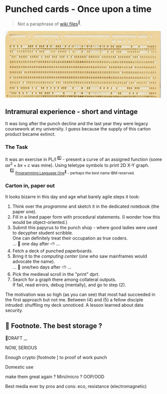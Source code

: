 # Punched cards - Once upon a time

> Not a paraphrase of [wiki files](https://en.wikipedia.org/wiki/Computer_programming_in_the_punched_card_era)<sup>🔗</sup>.

[![punched card snapshot](../_rsc/_img/af/punchcard.jpg)](../_rsc/_img/photo/hist/1966.punch_cards-stack.jpg)

## Intramural experience - short and vintage

It was long after the punch decline and the last year they were legacy coursework at my university. I guess because the supply of this carton product became extinct.

### The Task

It was an exercise in PL/I&nbsp;<sup>1️⃣</sup> - present a curve of an assigned function (some $`ax^2 + bx + c`$ was mine). Using teletype symbols to print 2D X-Y graph.\
&nbsp;&nbsp;&nbsp;&nbsp;<sup>1️⃣</sup>&nbsp;<sub>[Programming Language One](https://en.wikipedia.org/wiki/PL/I)<sup>🔗</sup> - perhaps the best name IBM reserved.</sub>

### Carton in, paper out

It looks bizarre in this day and age what barely agile steps it took:

1. Think over the _programme_ and sketch it in the dedicated notebook (the paper one).
2. Fill in a lined paper form with procedural statements. (I wonder how this would be object-oriented.)
3. Submit this papyrus to the punch shop - where good ladies were used to decypher student scribble.\
One can definitely treat their occupation as true coders.\
... 🌙 one day after ⛅ ... 
5. Fetch a deck of punched paperboards.
6. Bring it to the _computing center_ (one who saw mainframes would advocate the name).\
... 🌙 one/two days after ⛅ ... 
7. Pick the medieval scroll in the "print" dprt. 
8. Search for a graph there among collateral outputs.\
If fail, read errors, debug (mentally), and go to step&nbsp;(2).

The motivation was so high (as you can see) that most had succeeded in the first approach but not me. Between (4) and (5) a fellow disciple intruded: shuffling my deck unnoticed. A lesson learned about data security.

## 🚧 Footnote. The best storage ?

🚧DRAFT ,,,

NOW, SERIOUS

Enough crypto [footnote ] to proof of work punch

Domestic use

make them great again ?
Mini/micro ? OOP/OOD

Best media ever by pros and cons: eco, resistance (electromagnetic)
